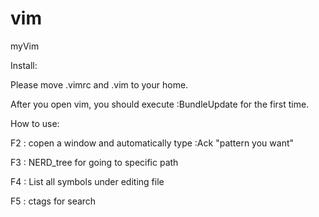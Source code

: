 # vim
myVim

Install:

Please move .vimrc and .vim to your home.

After you open vim, you should execute :BundleUpdate for the first time.

How to use:

F2 : copen a window and automatically type :Ack "pattern you want"

F3 : NERD_tree for going to specific path

F4 : List all symbols under editing file

F5 : ctags for search




